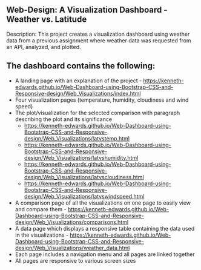 ## Web-Design: A Visualization Dashboard - Weather vs. Latitude

Description: This project creates a visualization dashboard using weather data from a previous assignment where weather data was requested from an API, analyzed, and plotted.

## The dashboard contains the following:

* A landing page with an explanation of the project - https://kenneth-edwards.github.io/Web-Dashboard-using-Bootstrap-CSS-and-Responsive-design/Web_Visualizations/index.html
* Four visualization pages (temperature, humidity, cloudiness and wind speed)
* The plot/visualization for the selected comparison with paragraph describing the plot and its significance
    * https://kenneth-edwards.github.io/Web-Dashboard-using-Bootstrap-CSS-and-Responsive-design/Web_Visualizations/latvstemp.html
    * https://kenneth-edwards.github.io/Web-Dashboard-using-Bootstrap-CSS-and-Responsive-design/Web_Visualizations/latvshumidity.html
    * https://kenneth-edwards.github.io/Web-Dashboard-using-Bootstrap-CSS-and-Responsive-design/Web_Visualizations/latvscloudiness.html
    * https://kenneth-edwards.github.io/Web-Dashboard-using-Bootstrap-CSS-and-Responsive-design/Web_Visualizations/latvswindspeed.html
* A comparison page of all the visualizations on one page to easily view and compare them - https://kenneth-edwards.github.io/Web-Dashboard-using-Bootstrap-CSS-and-Responsive-design/Web_Visualizations/comparisons.html 
* A data page which displays a responsive table containing the data used in the visualizations - https://kenneth-edwards.github.io/Web-Dashboard-using-Bootstrap-CSS-and-Responsive-design/Web_Visualizations/weather_data.html
* Each page includes a navigation menu and all pages are linked together
* All pages are responsive to various screen sizes
